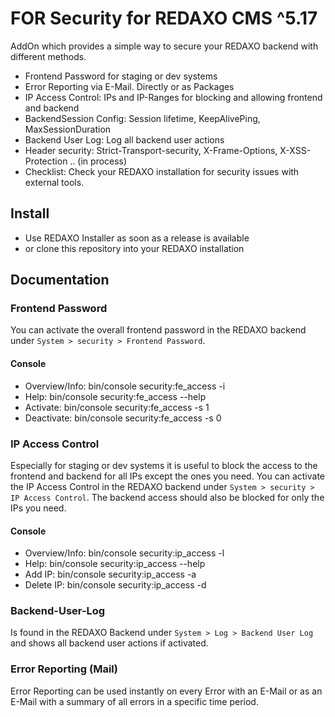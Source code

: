 # FOR Security for REDAXO CMS ^5.17

AddOn which provides a simple way to secure your REDAXO backend with different methods.

* Frontend Password for staging or dev systems
* Error Reporting via E-Mail. Directly or as Packages
* IP Access Control: IPs and IP-Ranges for blocking and allowing frontend and backend 
* BackendSession Config: Session lifetime, KeepAlivePing, MaxSessionDuration
* Backend User Log: Log all backend user actions
* Header security: Strict-Transport-security, X-Frame-Options, X-XSS-Protection .. (in process)
* Checklist: Check your REDAXO installation for security issues with external tools.

## Install

* Use REDAXO Installer as soon as a release is available
* or clone this repository into your REDAXO installation

## Documentation

### Frontend Password

You can activate the overall frontend password in the REDAXO backend under `System > security > Frontend Password`.

#### Console

* Overview/Info: bin/console security:fe_access -i
* Help: bin/console security:fe_access --help
* Activate: bin/console security:fe_access -s 1
* Deactivate: bin/console security:fe_access -s 0

### IP Access Control

Especially for staging or dev systems it is useful to block the access to the frontend and backend for all IPs except the ones you need. You can activate the IP Access Control in the REDAXO backend under `System > security > IP Access Control`. 
The backend access should also be blocked for only the IPs you need. 

#### Console

* Overview/Info: bin/console security:ip_access -l
* Help: bin/console security:ip_access --help
* Add IP: bin/console security:ip_access -a
* Delete IP: bin/console security:ip_access -d

### Backend-User-Log

Is found in the REDAXO Backend under `System > Log > Backend User Log` and shows all backend user actions if activated.

### Error Reporting (Mail)

Error Reporting can be used instantly on every Error with an E-Mail or as an E-Mail with a summary of all errors in a specific time period.
